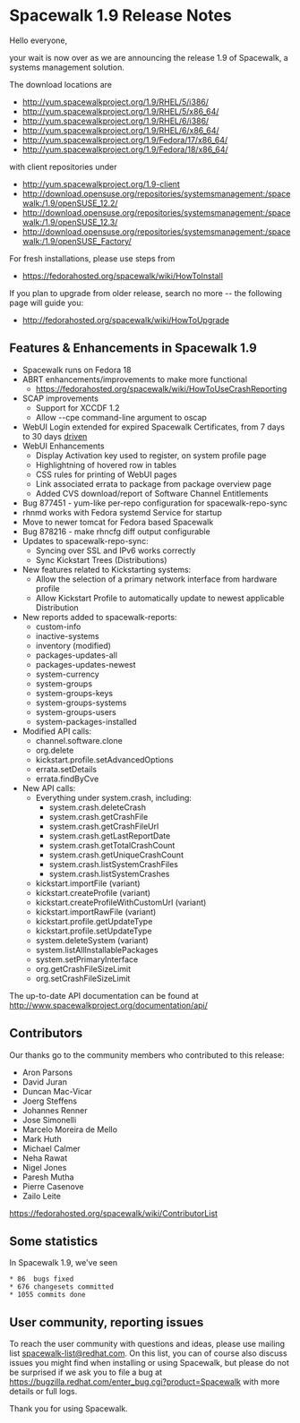 # __Spacewalk 1.9 Release Notes__



Hello everyone,

your wait is now over as we are announcing the release 1.9 of Spacewalk, a systems management solution.

The download locations are

  * http://yum.spacewalkproject.org/1.9/RHEL/5/i386/
  * http://yum.spacewalkproject.org/1.9/RHEL/5/x86_64/
  * http://yum.spacewalkproject.org/1.9/RHEL/6/i386/
  * http://yum.spacewalkproject.org/1.9/RHEL/6/x86_64/
  * http://yum.spacewalkproject.org/1.9/Fedora/17/x86_64/
  * http://yum.spacewalkproject.org/1.9/Fedora/18/x86_64/

with client repositories under

  * http://yum.spacewalkproject.org/1.9-client
  * http://download.opensuse.org/repositories/systemsmanagement:/spacewalk:/1.9/openSUSE_12.2/
  * http://download.opensuse.org/repositories/systemsmanagement:/spacewalk:/1.9/openSUSE_12.3/
  * http://download.opensuse.org/repositories/systemsmanagement:/spacewalk:/1.9/openSUSE_Factory/

For fresh installations, please use steps from

  * https://fedorahosted.org/spacewalk/wiki/HowToInstall

If you plan to upgrade from older release, search no more -- the following page will guide you:

  * http://fedorahosted.org/spacewalk/wiki/HowToUpgrade 
## Features & Enhancements in Spacewalk 1.9



  * Spacewalk runs on Fedora 18
  * ABRT enhancements/improvements to make more functional
      * https://fedorahosted.org/spacewalk/wiki/HowToUseCrashReporting
  * SCAP improvements
      * Support for XCCDF 1.2
      * Allow --cpe command-line argument to oscap 
  * WebUI Login extended for expired Spacewalk Certificates, from 7 days to 30 days [driven](Satellite)
  * WebUI Enhancements
      * Display Activation key used to register, on system profile page
      * Highlightning of hovered row in tables
      * CSS rules for printing of WebUI pages
      * Link associated errata to package from package overview page
      * Added CVS download/report of Software Channel Entitlements 
  * Bug 877451 - yum-like per-repo configuration for spacewalk-repo-sync
  * rhnmd works with Fedora systemd Service for startup
  * Move to newer tomcat for Fedora based Spacewalk
  * Bug 878216 - make rhncfg diff output configurable
  * Updates to spacewalk-repo-sync:
     * Syncing over SSL and IPv6 works correctly
     * Sync Kickstart Trees (Distributions)
  * New features related to Kickstarting systems:
     * Allow the selection of a primary network interface from hardware profile
     * Allow Kickstart Profile to automatically update to newest applicable Distribution
  * New reports added to spacewalk-reports:
     * custom-info
     * inactive-systems
     * inventory (modified)
     * packages-updates-all
     * packages-updates-newest
     * system-currency
     * system-groups
     * system-groups-keys
     * system-groups-systems
     * system-groups-users
     * system-packages-installed
  * Modified API calls:
     * channel.software.clone
     * org.delete
     * kickstart.profile.setAdvancedOptions
     * errata.setDetails
     * errata.findByCve
  * New API calls:
     * Everything under system.crash, including:
        * system.crash.deleteCrash
        * system.crash.getCrashFile
        * system.crash.getCrashFileUrl
        * system.crash.getLastReportDate
        * system.crash.getTotalCrashCount
        * system.crash.getUniqueCrashCount
        * system.crash.listSystemCrashFiles
        * system.crash.listSystemCrashes
     * kickstart.importFile (variant)
     * kickstart.createProfile (variant)
     * kickstart.createProfileWithCustomUrl (variant)
     * kickstart.importRawFile (variant)
     * kickstart.profile.getUpdateType
     * kickstart.profile.setUpdateType
     * system.deleteSystem (variant)
     * system.listAllInstallablePackages
     * system.setPrimaryInterface
     * org.getCrashFileSizeLimit
     * org.setCrashFileSizeLimit

The up-to-date API documentation can be found at http://www.spacewalkproject.org/documentation/api/
## Contributors



Our thanks go to the community members who contributed to this release: 

  * Aron Parsons
  * David Juran
  * Duncan Mac-Vicar
  * Joerg Steffens
  * Johannes Renner
  * Jose Simonelli
  * Marcelo Moreira de Mello
  * Mark Huth
  * Michael Calmer
  * Neha Rawat
  * Nigel Jones
  * Paresh Mutha
  * Pierre Casenove
  * Zailo Leite

https://fedorahosted.org/spacewalk/wiki/ContributorList
## Some statistics



In Spacewalk 1.9, we've seen

    * 86  bugs fixed 
    * 676 changesets committed 
    * 1055 commits done 
## User community, reporting issues



To reach the user community with questions and ideas, please use mailing list spacewalk-list@redhat.com. On this list, you can of course also discuss issues you might find when installing or using Spacewalk, but please do not be surprised if we ask you to file a bug at https://bugzilla.redhat.com/enter_bug.cgi?product=Spacewalk with more details or full logs.

Thank you for using Spacewalk.